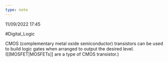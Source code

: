 ```yaml
---
type: note
---
```

11/09/2022 17:45

  #Digital_Logic 

CMOS (complementary metal oxide semiconductor) transistors can be used to build logic gates when arranged to output the desired level. ([[MOSFET|MOSFETs]] are a type of CMOS transistor.)